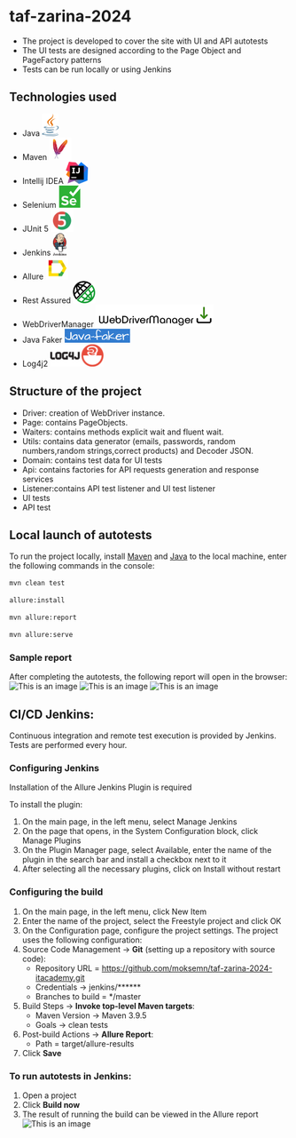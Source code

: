 # taf-zarina-2024 

* The project is developed to cover the site with UI and API autotests
* The UI tests are designed according to the Page Object and PageFactory patterns 
* Tests can be run locally or using Jenkins

## Technologies used
* Java <a href="https://www.java.com/"><img src="/img/icons/java.svg" height="40"></a> 
* Maven <a href="https://maven.apache.org/"><img src="/img/icons/maven.svg" height="40"></a>
* Intellij IDEA <a href="https://www.jetbrains.com/idea/"><img src="/img/icons/intellij-idea.svg" height="40"></a>
* Selenium <a href="https://www.selenium.dev/"><img src="/img/icons/selenium.svg" height="40"></a>
* JUnit 5 <a href="https://junit.org/"><img src="/img/icons/junit5.svg" height="40"></a>
* Jenkins <a href="https://www.jenkins.io/"><img src="/img/icons/jenkins.svg" height="40"></a>
* Allure <a href="https://docs.qameta.io/allure/"><img src="/img/icons/allure.svg" height="40"></a>
* Rest Assured <a href="https://rest-assured.io/"><img src="/img/icons/rest-assured.png" height="40"></a>
* WebDriverManager <a href="https://github.com/bonigarcia/webdrivermanager"><img src="/img/icons/webdrivermanager.png" height="40"></a>
* Java Faker <a href="https://github.com/DiUS/java-faker"><img src="/img/icons/javafaker.png" height="25"></a>
* Log4j2 <a href="[https://docs.qameta.io/allure/](https://logging.apache.org/log4j/2.x/manual/configuration.html)"><img src="/img/icons/log4j.png" height="40"></a>

## Structure of the project
* Driver: creation of WebDriver instance.
* Page: contains PageObjects.
* Waiters: contains methods explicit wait and fluent wait.
* Utils: contains data generator (emails, passwords, random numbers,random strings,correct products) and Decoder JSON.
* Domain: contains test data for UI tests
* Api: contains factories for API requests generation and response services 
* Listener:contains API test listener and UI test listener
* UI tests
* API test

## Local launch of autotests
To run the project locally, install [Maven](https://maven.apache.org/download.cgi) and [Java](https://www.java.com/en/download/) to the local machine, enter the following commands in the console:

```bash
mvn clean test
```

```bash
allure:install
```
```bash
mvn allure:report
``````
```bash
mvn allure:serve
``````

### Sample report
After completing the autotests, the following report will open in the browser:
![This is an image](/img/screenshots/jenkins1.png)
![This is an image](/img/screenshots/jenkins2.png)
![This is an image](/img/screenshots/jenkins3.png)

## CI/CD Jenkins:
Continuous integration and remote test execution is provided by Jenkins. Tests are performed every hour.

### Configuring Jenkins
Installation of the Allure Jenkins Plugin is required

To install the plugin:
1. On the main page, in the left menu, select Manage Jenkins
2. On the page that opens, in the System Configuration block, click Manage Plugins
3. On the Plugin Manager page, select Available, enter the name of the plugin in the search bar and install a checkbox next to it
4. After selecting all the necessary plugins, click on Install without restart


### Configuring the build
1. On the main page, in the left menu, click New Item
2. Enter the name of the project, select the Freestyle project and click OK
3. On the Configuration page, configure the project settings. The project uses the following configuration:
4. Source Code Management -> **Git** (setting up a repository with source code):
    - Repository URL = https://github.com/moksemn/taf-zarina-2024-itacademy.git
    - Credentials → jenkins/******
    - Branches to build = */master
5. Build Steps → **Invoke top-level Maven targets**:
    - Maven Version → Maven 3.9.5
    - Goals → clean tests
6. Post-build Actions → **Allure Report**:
    - Path = target/allure-results
7. Click **Save**

### To run autotests in Jenkins:
1. Open a project
2. Click **Build now**
3. The result of running the build can be viewed in the Allure report
   ![This is an image](/img/screenshots/jenkins4.png)
